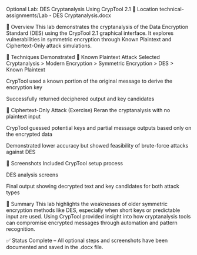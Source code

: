 Optional Lab: DES Cryptanalysis Using CrypTool 2.1
📁 Location
technical-assignments/Lab - DES Cryptanalysis.docx

🧠 Overview
This lab demonstrates the cryptanalysis of the Data Encryption Standard (DES) using the CrypTool 2.1 graphical interface. It explores vulnerabilities in symmetric encryption through Known Plaintext and Ciphertext-Only attack simulations.

🔐 Techniques Demonstrated
🔹 Known Plaintext Attack
Selected Cryptanalysis > Modern Encryption > Symmetric Encryption > DES > Known Plaintext

CrypTool used a known portion of the original message to derive the encryption key

Successfully returned deciphered output and key candidates

🔹 Ciphertext-Only Attack (Exercise)
Reran the cryptanalysis with no plaintext input

CrypTool guessed potential keys and partial message outputs based only on the encrypted data

Demonstrated lower accuracy but showed feasibility of brute-force attacks against DES

📸 Screenshots Included
CrypTool setup process

DES analysis screens

Final output showing decrypted text and key candidates for both attack types

🧾 Summary
This lab highlights the weaknesses of older symmetric encryption methods like DES, especially when short keys or predictable input are used. Using CrypTool provided insight into how cryptanalysis tools can compromise encrypted messages through automation and pattern recognition.

✅ Status
Complete – All optional steps and screenshots have been documented and saved in the .docx file.

